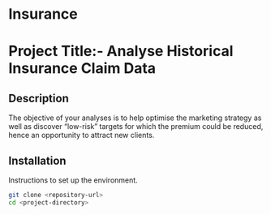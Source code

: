 # Insurance
# Project Title:- Analyse Historical Insurance Claim Data

## Description
The objective of your analyses is to help optimise the marketing strategy as well as discover
“low-risk” targets for which the premium could be reduced, hence an opportunity to attract new clients.

## Installation
Instructions to set up the environment.

```bash
git clone <repository-url>
cd <project-directory>
